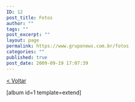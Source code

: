 ```yaml
---
ID: 12
post_title: Fotos
author: ""
tags: ""
post_excerpt: ""
layout: page
permalink: https://www.gruponews.com.br/fotos
categories: ""
published: true
post_date: 2009-09-19 17:07:39
---
```

<a href="http://www.gruponews.com.br/fotos">&lt; Voltar</a>

[album id=1 template=extend]